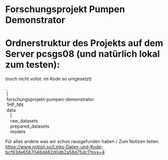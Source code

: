 # Forschungsprojekt Pumpen Demonstrator

# Ordnerstruktur des Projekts auf dem Server pcsgs08 (und natürlich lokal zum testen):
(noch nicht vollst. im Kode so umgesetzt)

..<br>
&nbsp;|<br>
&nbsp;forschungsprojekt-pumpen-demonstrator<br>
&nbsp;1HP_NN<br>
&nbsp;data<br>
&nbsp;&nbsp;&nbsp;&nbsp;|<br>
&nbsp;&nbsp;&nbsp;&nbsp;raw_datasets<br>
&nbsp;&nbsp;&nbsp;&nbsp;prepared_datasets<br>
&nbsp;&nbsp;&nbsp;&nbsp;models

Für alles andere was wir schon rausgefunden haben / Zum Notizen teilen:
https://www.notion.so/Links-Daten-und-Kode-bcf93de6567046d482d0db2a58d75dc1?pvs=4
